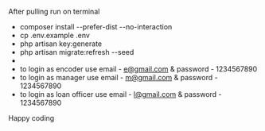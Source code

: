 After pulling run on terminal
- composer install --prefer-dist --no-interaction
- cp .env.example .env
- php artisan key:generate
- php artisan migrate:refresh --seed
-
- to login as encoder use email - e@gmail.com & password - 1234567890
- to login as manager use email - m@gmail.com & password - 1234567890
- to login as loan officer use email - l@gmail.com & password - 1234567890

Happy coding
